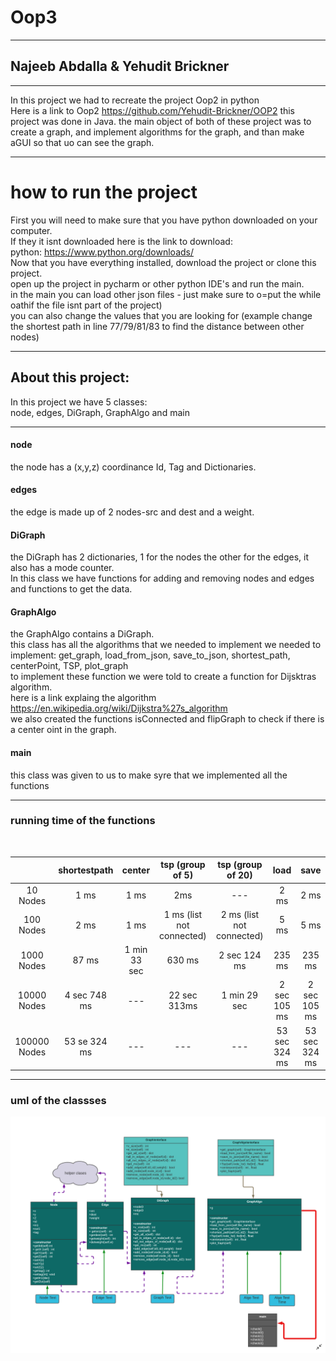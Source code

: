 # Oop3
_____________________________
## Najeeb Abdalla & Yehudit Brickner
__________________________


In this project we had to recreate the project Oop2 in python
<br>Here is a link to Oop2 https://github.com/Yehudit-Brickner/OOP2 this project was done in Java.
the main object of both of these project was to create a graph, and implement algorithms for the graph, and than make aGUI so that uo can see the graph.

______________________________________________________
# how to run the project

First you will need to make sure that you have python downloaded on your computer.
<br>If they it isnt downloaded here is the link to download:
<br>python: https://www.python.org/downloads/
<br>Now that you have everything installed, download the project or clone this project.
<br>open up the project in pycharm or other python IDE's and run the main.
<br>in the main you can load other json files - just make sure to o=put the while oathif the file isnt part of the project)
<br> you can also change the values that you are looking for (example change the shortest path in line 77/79/81/83 to find the distance between other nodes)

___________________
## About this project:
In this project we have 5 classes:
<br>node, edges, DiGraph, GraphAlgo and main
______________________________________________________
#### node
the node has a (x,y,z) coordinance Id, Tag and Dictionaries.

#### edges
the edge is made up of 2 nodes-src and dest and a weight.

#### DiGraph 
the DiGraph has 2 dictionaries, 1 for the nodes the other for the edges, it also has a mode counter.
<br>In this class we have functions for adding and removing nodes and edges and functions to get the data.

#### GraphAlgo
the GraphAlgo contains a DiGraph.
<br> this class has all the algorithms that we needed to implement
we needed to implement: get_graph, load_from_json, save_to_json, shortest_path, centerPoint, TSP, plot_graph
<br> to implement these function we were told to create a function for Dijsktras algorithm.
<br> here is a link explaing the algorithm https://en.wikipedia.org/wiki/Dijkstra%27s_algorithm
<br> we also created the functions isConnected and flipGraph to check if there is a center oint in the graph.

#### main
this class was given to us to make syre that we implemented all the functions
    
---------------------------
### running time of the functions
<br>

|   	      |shortestpath|center      |tsp (group of 5) |tsp (group of 20)|load    |      save|  
|:-----------:|:----------:|:----------:|:-------------:  |:---------------:|:------:|:--------:|
| 10 Nodes    | 1 ms       |1 ms        |     2ms         | ---            |  2 ms  |  2 ms    |             
| 100 Nodes   |  2 ms      |   1 ms     |1 ms (list not connected)|2 ms (list not connected)|  5 ms  |   5 ms    |
| 1000 Nodes  |87 ms       |1 min 33 sec|   630 ms        |2 sec 124 ms     |  235 ms|  235 ms  |
| 10000 Nodes |4 sec 748 ms|  ---    |22 sec 313ms     |1 min 29 sec     |2 sec 105 ms|2 sec 105 ms|
| 100000 Nodes|53 se 324 ms|   ---     |   ---    |   ---       |53 sec 324 ms|53 sec 324 ms|


---------------------------------
### uml of the classses
![uml](https://github.com/najeebWorld/Oop3/blob/main/uml.png)


